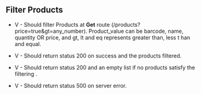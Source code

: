 ## Filter Products

- V - Should filter Products at **Get** route (/products?price=true&gt=any_number). Product_value can be barcode, name, quantity OR price, and gt, lt and eq represents greater than, less t han and equal.

- V - Should return status 200 on success and the products filtered.

- V - Should return status 200 and an empty list if no products satisfy the filtering .

- V - Should return status 500 on server error.


